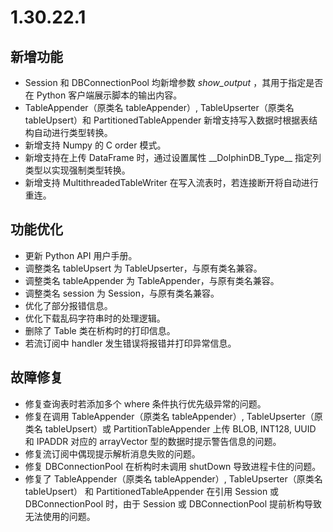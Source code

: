 # 1.30.22.1 

## 新增功能
  - Session 和 DBConnectionPool 均新增参数 *show_output* ，其用于指定是否在 Python 客户端展示脚本的输出内容。
  - TableAppender（原类名 tableAppender）, TableUpserter（原类名 tableUpsert）和 PartitionedTableAppender 新增支持写入数据时根据表结构自动进行类型转换。
  - 新增支持 Numpy 的 C order 模式。
  - 新增支持在上传 DataFrame 时，通过设置属性 \_\_DolphinDB_Type\_\_ 指定列类型以实现强制类型转换。
  - 新增支持 MultithreadedTableWriter 在写入流表时，若连接断开将自动进行重连。

## 功能优化
  - 更新 Python API 用户手册。
  - 调整类名 tableUpsert 为 TableUpserter，与原有类名兼容。
  - 调整类名 tableAppender 为 TableAppender，与原有类名兼容。
  - 调整类名 session 为 Session，与原有类名兼容。
  - 优化了部分报错信息。
  - 优化下载乱码字符串时的处理逻辑。
  - 删除了 Table 类在析构时的打印信息。
  - 若流订阅中 handler 发生错误将报错并打印异常信息。

## 故障修复
  - 修复查询表时若添加多个 where 条件执行优先级异常的问题。
  - 修复在调用 TableAppender（原类名 tableAppender）, TableUpserter（原类名 tableUpsert）或 PartitionTableAppender 上传 BLOB, INT128, UUID 和 IPADDR 对应的 arrayVector 型的数据时提示警告信息的问题。
  - 修复流订阅中偶现提示解析消息失败的问题。
  - 修复 DBConnectionPool 在析构时未调用 shutDown 导致进程卡住的问题。
  - 修复了 TableAppender（原类名 tableAppender）, TableUpserter（原类名 tableUpsert） 和 PartitionedTableAppender 在引用 Session 或 DBConnectionPool 时，由于 Session 或 DBConnectionPool 提前析构导致无法使用的问题。
